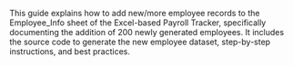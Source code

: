 This guide explains how to add new/more employee records to the Employee_Info 
sheet of the Excel-based Payroll Tracker, specifically documenting the addition
of 200 newly generated employees. It includes the source code to generate the new employee
dataset, step-by-step instructions, and best practices. 

